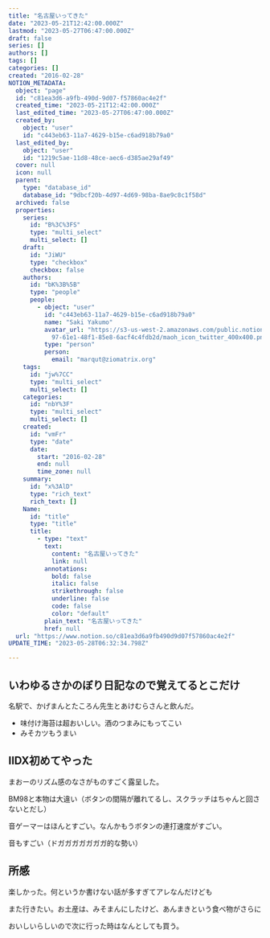 ```yaml
---
title: "名古屋いってきた"
date: "2023-05-21T12:42:00.000Z"
lastmod: "2023-05-27T06:47:00.000Z"
draft: false
series: []
authors: []
tags: []
categories: []
created: "2016-02-28"
NOTION_METADATA:
  object: "page"
  id: "c81ea3d6-a9fb-490d-9d07-f57860ac4e2f"
  created_time: "2023-05-21T12:42:00.000Z"
  last_edited_time: "2023-05-27T06:47:00.000Z"
  created_by:
    object: "user"
    id: "c443eb63-11a7-4629-b15e-c6ad918b79a0"
  last_edited_by:
    object: "user"
    id: "1219c5ae-11d8-48ce-aec6-d385ae29af49"
  cover: null
  icon: null
  parent:
    type: "database_id"
    database_id: "9dbcf20b-4d97-4d69-98ba-8ae9c8c1f58d"
  archived: false
  properties:
    series:
      id: "B%3C%3FS"
      type: "multi_select"
      multi_select: []
    draft:
      id: "JiWU"
      type: "checkbox"
      checkbox: false
    authors:
      id: "bK%3B%5B"
      type: "people"
      people:
        - object: "user"
          id: "c443eb63-11a7-4629-b15e-c6ad918b79a0"
          name: "Saki Yakumo"
          avatar_url: "https://s3-us-west-2.amazonaws.com/public.notion-static.com/3ad1c4\
            97-61e1-48f1-85e8-6acf4c4fdb2d/maoh_icon_twitter_400x400.png"
          type: "person"
          person:
            email: "marqut@ziomatrix.org"
    tags:
      id: "jw%7CC"
      type: "multi_select"
      multi_select: []
    categories:
      id: "nbY%3F"
      type: "multi_select"
      multi_select: []
    created:
      id: "vmFr"
      type: "date"
      date:
        start: "2016-02-28"
        end: null
        time_zone: null
    summary:
      id: "x%3AlD"
      type: "rich_text"
      rich_text: []
    Name:
      id: "title"
      type: "title"
      title:
        - type: "text"
          text:
            content: "名古屋いってきた"
            link: null
          annotations:
            bold: false
            italic: false
            strikethrough: false
            underline: false
            code: false
            color: "default"
          plain_text: "名古屋いってきた"
          href: null
  url: "https://www.notion.so/c81ea3d6a9fb490d9d07f57860ac4e2f"
UPDATE_TIME: "2023-05-28T06:32:34.798Z"

---
```

<link rel="stylesheet" href="https://cdn.jsdelivr.net/npm/katex@0.16.2/dist/katex.min.css" integrity="sha384-bYdxxUwYipFNohQlHt0bjN/LCpueqWz13HufFEV1SUatKs1cm4L6fFgCi1jT643X" crossorigin="anonymous">


## いわゆるさかのぼり日記なので覚えてるとこだけ


名駅で、かげまんとたころん先生とあけむらさんと飲んだ。

- 味付け海苔は超おいしい。酒のつまみにもってこい
- みそカツもうまい

## IIDX初めてやった


まおーのリズム感のなさがものすごく露呈した。


BM98と本物は大違い（ボタンの間隔が離れてるし、スクラッチはちゃんと回さないとだし）


音ゲーマーはほんとすごい。なんかもうボタンの連打速度がすごい。


音もすごい（ドガガガガガガガ的な勢い）


## 所感


楽しかった。何というか書けない話が多すぎてアレなんだけども


また行きたい。お土産は、みそまんにしたけど、あんまきという食べ物がさらに


おいしいらしいので次に行った時はなんとしても買う。

